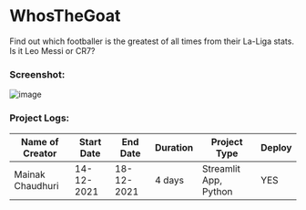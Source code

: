 # WhosTheGoat
Find out which footballer is the greatest of all times from their La-Liga stats. Is it Leo Messi or CR7?


### Screenshot:
![image](https://user-images.githubusercontent.com/64016811/146126086-1b2cb20a-3a65-4c9c-ac6e-67bb56b0e7cc.png)

### Project Logs:
| Name of Creator | Start Date | End Date | Duration | Project Type | Deploy |
|-----------------|------------|----------|----------|--------------|--------|
| Mainak Chaudhuri | 14-12-2021 | 18-12-2021 | 4 days | Streamlit App, Python | YES |
